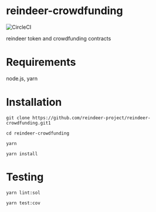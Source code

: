 # reindeer-crowdfunding

![CircleCI](https://circleci.com/gh/reindeer-project/reindeer-crowdfunding/tree/master.svg?style=shield&circle-token=6d1f09a0b3fc9f3bfaaa3098d3cb31e239542c0e)

reindeer token and crowdfunding contracts

# Requirements

node.js, yarn

# Installation

`git clone https://github.com/reindeer-project/reindeer-crowdfunding.git1`

`cd reindeer-crowdfunding`

`yarn`

`yarn install`

# Testing

`yarn lint:sol`

`yarn test:cov`
